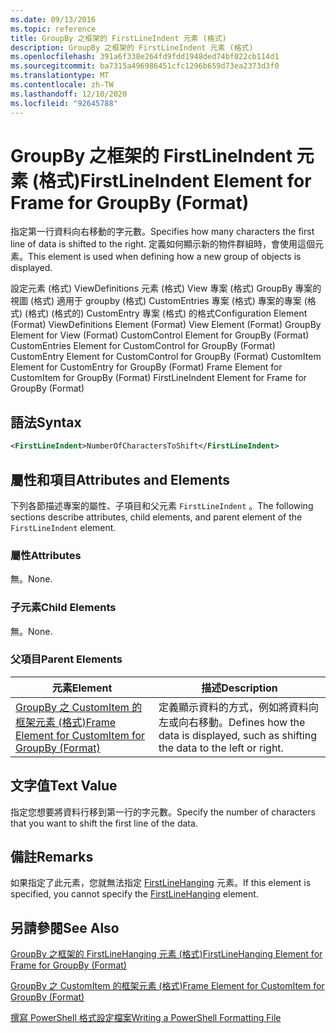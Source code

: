 ```yaml
---
ms.date: 09/13/2016
ms.topic: reference
title: GroupBy 之框架的 FirstLineIndent 元素 (格式)
description: GroupBy 之框架的 FirstLineIndent 元素 (格式)
ms.openlocfilehash: 391a6f338e264fd9fdd1948ded74bf022cb114d1
ms.sourcegitcommit: ba7315a496986451cfc1296b659d73ea2373d3f0
ms.translationtype: MT
ms.contentlocale: zh-TW
ms.lasthandoff: 12/10/2020
ms.locfileid: "92645788"
---
```

# <a name="firstlineindent-element-for-frame-for-groupby-format"></a><span data-ttu-id="ef0dd-103">GroupBy 之框架的 FirstLineIndent 元素 (格式)</span><span class="sxs-lookup"><span data-stu-id="ef0dd-103">FirstLineIndent Element for Frame for GroupBy (Format)</span></span>

<span data-ttu-id="ef0dd-104">指定第一行資料向右移動的字元數。</span><span class="sxs-lookup"><span data-stu-id="ef0dd-104">Specifies how many characters the first line of data is shifted to the right.</span></span> <span data-ttu-id="ef0dd-105">定義如何顯示新的物件群組時，會使用這個元素。</span><span class="sxs-lookup"><span data-stu-id="ef0dd-105">This element is used when defining how a new group of objects is displayed.</span></span>

<span data-ttu-id="ef0dd-106">設定元素 (格式) ViewDefinitions 元素 (格式) View 專案 (格式) GroupBy 專案的視圖 (格式) 適用于 groupby (格式) CustomEntries 專案 (格式) 專案的專案 (格式)  (格式)  (格式的) CustomEntry 專案 (格式) 的格式</span><span class="sxs-lookup"><span data-stu-id="ef0dd-106">Configuration Element (Format) ViewDefinitions Element (Format) View Element (Format) GroupBy Element for View (Format) CustomControl Element for GroupBy (Format) CustomEntries Element for CustomControl for GroupBy (Format) CustomEntry Element for CustomControl for GroupBy (Format) CustomItem Element for CustomEntry for GroupBy (Format) Frame Element for CustomItem for GroupBy (Format) FirstLineIndent Element for Frame for GroupBy (Format)</span></span>

## <a name="syntax"></a><span data-ttu-id="ef0dd-107">語法</span><span class="sxs-lookup"><span data-stu-id="ef0dd-107">Syntax</span></span>

```xml
<FirstLineIndent>NumberOfCharactersToShift</FirstLineIndent>
```

## <a name="attributes-and-elements"></a><span data-ttu-id="ef0dd-108">屬性和項目</span><span class="sxs-lookup"><span data-stu-id="ef0dd-108">Attributes and Elements</span></span>

<span data-ttu-id="ef0dd-109">下列各節描述專案的屬性、子項目和父元素 `FirstLineIndent` 。</span><span class="sxs-lookup"><span data-stu-id="ef0dd-109">The following sections describe attributes, child elements, and parent element of the `FirstLineIndent` element.</span></span>

### <a name="attributes"></a><span data-ttu-id="ef0dd-110">屬性</span><span class="sxs-lookup"><span data-stu-id="ef0dd-110">Attributes</span></span>

<span data-ttu-id="ef0dd-111">無。</span><span class="sxs-lookup"><span data-stu-id="ef0dd-111">None.</span></span>

### <a name="child-elements"></a><span data-ttu-id="ef0dd-112">子元素</span><span class="sxs-lookup"><span data-stu-id="ef0dd-112">Child Elements</span></span>

<span data-ttu-id="ef0dd-113">無。</span><span class="sxs-lookup"><span data-stu-id="ef0dd-113">None.</span></span>

### <a name="parent-elements"></a><span data-ttu-id="ef0dd-114">父項目</span><span class="sxs-lookup"><span data-stu-id="ef0dd-114">Parent Elements</span></span>

|<span data-ttu-id="ef0dd-115">元素</span><span class="sxs-lookup"><span data-stu-id="ef0dd-115">Element</span></span>|<span data-ttu-id="ef0dd-116">描述</span><span class="sxs-lookup"><span data-stu-id="ef0dd-116">Description</span></span>|
|-------------|-----------------|
|[<span data-ttu-id="ef0dd-117">GroupBy 之 CustomItem 的框架元素 (格式)</span><span class="sxs-lookup"><span data-stu-id="ef0dd-117">Frame Element for CustomItem for GroupBy (Format)</span></span>](./frame-element-for-customitem-for-groupby-format.md)|<span data-ttu-id="ef0dd-118">定義顯示資料的方式，例如將資料向左或向右移動。</span><span class="sxs-lookup"><span data-stu-id="ef0dd-118">Defines how the data is displayed, such as shifting the data to the left or right.</span></span>|

## <a name="text-value"></a><span data-ttu-id="ef0dd-119">文字值</span><span class="sxs-lookup"><span data-stu-id="ef0dd-119">Text Value</span></span>

<span data-ttu-id="ef0dd-120">指定您想要將資料行移到第一行的字元數。</span><span class="sxs-lookup"><span data-stu-id="ef0dd-120">Specify the number of characters that you want to shift the first line of the data.</span></span>

## <a name="remarks"></a><span data-ttu-id="ef0dd-121">備註</span><span class="sxs-lookup"><span data-stu-id="ef0dd-121">Remarks</span></span>

<span data-ttu-id="ef0dd-122">如果指定了此元素，您就無法指定 [FirstLineHanging](./firstlinehanging-element-for-frame-for-groupby-format.md) 元素。</span><span class="sxs-lookup"><span data-stu-id="ef0dd-122">If this element is specified, you cannot specify the [FirstLineHanging](./firstlinehanging-element-for-frame-for-groupby-format.md) element.</span></span>

## <a name="see-also"></a><span data-ttu-id="ef0dd-123">另請參閱</span><span class="sxs-lookup"><span data-stu-id="ef0dd-123">See Also</span></span>

[<span data-ttu-id="ef0dd-124">GroupBy 之框架的 FirstLineHanging 元素 (格式)</span><span class="sxs-lookup"><span data-stu-id="ef0dd-124">FirstLineHanging Element for Frame for GroupBy (Format)</span></span>](./firstlinehanging-element-for-frame-for-groupby-format.md)

[<span data-ttu-id="ef0dd-125">GroupBy 之 CustomItem 的框架元素 (格式)</span><span class="sxs-lookup"><span data-stu-id="ef0dd-125">Frame Element for CustomItem for GroupBy (Format)</span></span>](./frame-element-for-customitem-for-groupby-format.md)

[<span data-ttu-id="ef0dd-126">撰寫 PowerShell 格式設定檔案</span><span class="sxs-lookup"><span data-stu-id="ef0dd-126">Writing a PowerShell Formatting File</span></span>](./writing-a-powershell-formatting-file.md)
